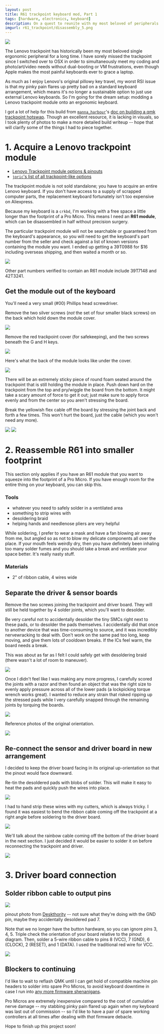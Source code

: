 ```yaml
---
layout: post
title: R61 trackpoint keyboard mod, Part 1
tags: [hardware, electronics, keyboard]
description: On a quest to reunite with my most beloved of peripherals.
imgurl: r61_trackpoint/disassembly_5.png
---
```


<img src="{{ site.baseurl }}/assets/images/r61_trackpoint/disassembly_5.png"/>

The Lenovo trackpoint has historically been my most beloved single ergonomic peripheral for a long time. I have sorely missed the trackpoint since I switched over to OSX in order to simultaneously meet my coding and photo/art/video needs without dual-booting or VM frustrations, even though Apple makes the most painful keyboards ever to grace a laptop.

As much as I enjoy Lenovo's original pillowy key travel, my worst RSI issue is that my pinky pain flares up pretty bad on a standard keyboard arrangement, which means it's no longer a sustainable option to just use external Lenovo keyboards. So I'm going for the dream setup: modding a Lenovo trackpoint module onto an ergonomic keyboard.

I got a lot of help for this build from [`manna_harbour`](https://github.com/manna-harbour/)'s [doc on building a qmk trackpoint hotswap](https://github.com/manna-harbour/crkbd/tree/master/trackpoint). Though an excellent resource, it is lacking in visuals, so I took plenty of photos to make a more detailed build writeup -- hope that will clarify some of the things I had to piece together.

# 1. Acquire a Lenovo trackpoint module

- [Lenovo Trackpoint module options & pinouts](https://deskthority.net/wiki/TrackPoint_Hardware)
- [`joric`'s list of all trackpoint-like options](https://github.com/joric/jorne/wiki/Trackpoint)

The trackpoint module is not sold standalone; you have to acquire an entire Lenovo keyboard. If you don't have access to a supply of scrapped computer parts, the replacement keyboard fortunately isn't too expensive on Aliexpress.

Because my keyboard is a `crkbd`, I'm working with a free space a little longer than the footprint of a Pro Micro. This means I need an **R61 module**, which can be disassembled in half without precision surgery.

The particular trackpoint module will not be searchable or guaranteed from the keyboard's appearance, so you will need to get the keyboard's part number from the seller and check against a list of known versions containing the module you want. I ended up getting a 39T0988 for $16 including overseas shipping, and then waited a month or so. 

<img src="{{ site.baseurl }}/assets/images/r61_trackpoint/disassembly_1.png"/>

Other part numbers verified to contain an R61 module include 39T7148 and 42T3241.

## Get the module out of the keyboard

You'll need a very small (#00) Phillips head screwdriver.

Remove the two silver screws (*not* the set of four smaller black screws) on the back which hold down the module cover.

<img src="{{ site.baseurl }}/assets/images/r61_trackpoint/disassembly_2.png"/>

Remove the red trackpoint cover (for safekeeping), and the two screws beneath the G and H keys.

<img src="{{ site.baseurl }}/assets/images/r61_trackpoint/disassembly_3.png"/>

Here's what the back of the module looks like under the cover.

<img src="{{ site.baseurl }}/assets/images/r61_trackpoint/disassembly_4.png"/>

There will be an extremely sticky piece of round foam seated around the trackpoint that is still holding the module in place. Push down hard on the trackpoint from the top and pry/wiggle the board from the bottom. It might take a scary amount of force to get it out; just make sure to apply force evenly and from the center so you aren't stressing the board.

Break the yellowish flex cable off the board by stressing the joint back and forth a few times. This won't hurt the board, just the cable (which you won't need any more).

<img src="{{ site.baseurl }}/assets/images/r61_trackpoint/disassembly_6.jpg"/>

<img src="{{ site.baseurl }}/assets/images/r61_trackpoint/disassembly_7.png"/>

# 2. Reassemble R61 into smaller footprint

This section only applies if you have an R61 module that you want to squeeze into the footprint of a Pro Micro. If you have enough room for the entire thing on your keyboard, you can skip this.

### Tools

- whatever you need to safely solder in a ventilated area
- something to strip wires with
- desoldering braid
- helping hands and needlenose pliers are very helpful

While soldering, I prefer to wear a mask and have a fan blowing air away from me, but angled so as not to blow my delicate components all over the place. If your mouth feels weirdly dry, then you have definitely been inhaling too many solder fumes and you should take a break and ventilate your space better. It's really nasty stuff.

### Materials

- 2" of ribbon cable, 4 wires wide

## Separate the driver & sensor boards

Remove the two screws joining the trackpoint and driver board. They will still be held together by 4 solder joints, which you'll want to desolder.

Be very careful not to accidentally desolder the tiny SMCs right next to these pads, or to desolder the pads themselves. I accidentally did that once to another device that was time-consuming to source, and it was incredibly nervewracking to deal with. Don't work on the same pad too long, keep moving, and give them lots of cooldown breaks. If the ICs feel warm, the board needs a break.

This was about as far as I felt I could safely get with desoldering braid (there wasn't a lot of room to maneuver).

<img src="{{ site.baseurl }}/assets/images/r61_trackpoint/desoldering_1.png"/>

Once I didn't feel like I was making any more progress, I carefully scored the joints with a razor and then found an object that was the right size to evenly apply pressure across all of the lower pads (a lockpicking torque wrench works great). I wanted to reduce any strain that risked ripping up the stressed pads while I very carefully snapped through the remaining joints by torquing the boards.

<img src="{{ site.baseurl }}/assets/images/r61_trackpoint/disassembly_torque.png"/>

Reference photos of the original orientation.

<img src="{{ site.baseurl }}/assets/images/r61_trackpoint/reference_orientation.png"/>

## Re-connect the sensor and driver board in new arrangement

I decided to keep the driver board facing in its original up-orientation so that the pinout would face downward.

Re-tin the desoldered pads with blobs of solder. This will make it easy to heat the pads and quickly push the wires into place.

<img src="{{ site.baseurl }}/assets/images/r61_trackpoint/soldering_1.png"/>

I had to hand strip these wires with my cutters, which is always tricky. I found it was easiest to bend the ribbon cable coming off the trackpoint at a right angle before soldering to the driver board.

<img src="{{ site.baseurl }}/assets/images/r61_trackpoint/soldering_2.png"/>

We'll talk about the rainbow cable coming off the bottom of the driver board in the next section. I just decided it would be easier to solder it on before reconnecting the trackpoint and driver.

<img src="{{ site.baseurl }}/assets/images/r61_trackpoint/soldering_3.png"/>

# 3. Driver board connection

## Solder ribbon cable to output pins

<img src="{{ site.baseurl }}/assets/images/r61_trackpoint/r61_pinout.jpeg"/>

<p class="caption">pinout photo from <a href="https://deskthority.net/wiki/TrackPoint_Hardware">Deskthority</a> -- not sure what they're doing with the GND pin, maybe they accidentally desoldered pad 7.</p>

Note that we no longer have the button hardware, so you can ignore pins 3, 4, 5. Triple check the orientation of your board relative to the pinout diagram. Then, solder a 5-wire ribbon cable to pins 8 (VCC), 7 (GND), 6 (CLOCK), 2 (RESET), and 1 (DATA). I used the traditional red wire for VCC.

<img src="{{ site.baseurl }}/assets/images/r61_trackpoint/soldering_4.jpg"/>

## Blockers to continuing

I'd like to wait to reflash QMK until I can get hold of compatible machine pin headers to solder into spare Pro Micros, to avoid keyboard downtime in case I run into [any more firmware shenanigans]({{site.baseurl}}/2021/09/29/avr/).

Pro Micros are extremely inexpensive compared to the cost of cumulative nerve damage -- my stabbing pinky pain flared up again when my keyboard was last out of commission -- so I'd like to have a pair of spare working controllers at all times after dealing with *that* firmware debacle.

Hope to finish up this project soon!
